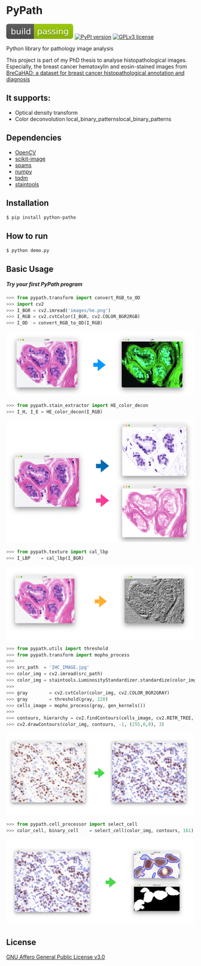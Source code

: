 # PyPath

![build status](./images/build_pass.svg)
[![PyPI version](https://badge.fury.io/py/python-patho.svg)](https://badge.fury.io/py/python-patho)
[![GPLv3 license](https://img.shields.io/badge/License-GPLv3-blue.svg)](http://perso.crans.org/besson/LICENSE.html)

Python library for pathology image analysis



This project is part of my PhD thesis to analyse histopathological images. Especially, the breast cancer hematoxylin and eosin-stained images
from [BreCaHAD: a dataset for breast cancer histopathological annotation and diagnosis](https://figshare.com/articles/dataset/BreCaHAD_A_Dataset_for_Breast_Cancer_Histopathological_Annotation_and_Diagnosis/7379186)

## It supports:
- Optical density transform
- Color deconvolution
local_binary_patternslocal_binary_patterns
## Dependencies
- [OpenCV](https://opencv.org)
- [scikit-image](https://scikit-image.org)
- [spams](http://spams-devel.gforge.inria.fr)
- [numpy](https://numpy.org)
- [tqdm](https://tqdm.github.io)
- [staintools](https://github.com/Peter554/StainTools)

## Installation
```shell
$ pip install python-patho
```

## How to run
```shell
$ python demo.py
```


## Basic Usage
#### *Try your first PyPath program*

```python
>>> from pypath.transform import convert_RGB_to_OD
>>> import cv2
>>> I_BGR = cv2.imread('images/he.png')
>>> I_RGB = cv2.cvtColor(I_BGR, cv2.COLOR_BGR2RGB)
>>> I_OD  = convert_RGB_to_OD(I_RGB)
```

![RGB](./images/od_rgb_convert.png)

```python
>>> from pypath.stain_extractor import HE_color_decon
>>> I_H, I_E = HE_color_decon(I_RGB)
```

![CD](./images/color_decon.png)

```python
>>> from pypath.texture import cal_lbp
>>> I_LBP    = cal_lbp(I_BGR)
```

![LBP](./images/local_binary_patterns.png)

```python
>>> from pypath.utils import threshold
>>> from pypath.transform import mopho_process
>>> 
>>> src_path  = 'IHC_IMAGE.jpg'
>>> color_img = cv2.imread(src_path)
>>> color_img = staintools.LuminosityStandardizer.standardize(color_img)
>>> 
>>> gray        = cv2.cvtColor(color_img, cv2.COLOR_BGR2GRAY)
>>> gray        = threshold(gray, 220)
>>> cells_image = mopho_process(gray, gen_kernels())
>>> 
>>> contours, hierarchy = cv2.findContours(cells_image, cv2.RETR_TREE, cv2.CHAIN_APPROX_NONE)
>>> cv2.drawContours(color_img, contours, -1, (255,0,0), 3)
```

![cells](./images/cells.png)

```python
>>> from pypath.cell_processor import select_cell
>>> color_cell, binary_cell    = select_cell(color_img, contours, 161)
```
![select_cell](./images/select_cell.png)

## License
[GNU Affero General Public License v3.0](LICENSE)